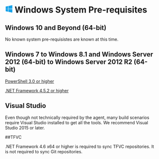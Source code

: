 # ![win](../res/win_med.png) Windows System Pre-requisites

## Windows 10 and Beyond (64-bit)

No known system pre-requisistes are known at this time.

## Windows 7 to Windows 8.1 and Windows Server 2012 (64-bit) to Windows Server 2012 R2 (64-bit)

[PowerShell 3.0 or higher](https://msdn.microsoft.com/en-us/powershell/scripting/setup/installing-windows-powershell)

[.NET Framework 4.5.2 or higher](https://www.microsoft.com/en-us/download/details.aspx?id=42642)

## Visual Studio

Even though not technically required by the agent, many build scenarios require Visual Studio installed to get all the tools.  We recommend Visual Studio 2015 or later.

##TFVC

.NET Framework 4.6 x64 or higher is required to sync TFVC repositories. It is not required to sync Git repositories.
